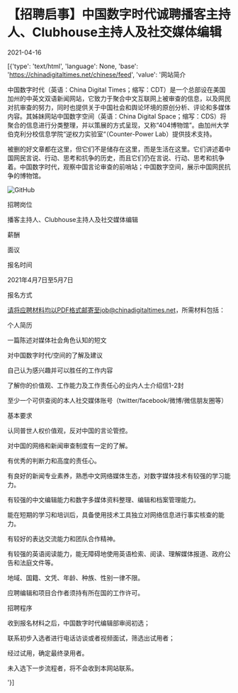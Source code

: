 # 【招聘启事】中国数字时代诚聘播客主持人、Clubhouse主持人及社交媒体编辑

2021-04-16

[{'type': 'text/html', 'language': None, 'base': 'https://chinadigitaltimes.net/chinese/feed', 'value': '网站简介

中国数字时代（英语：China Digital Times；缩写：CDT）是一个总部设在美国加州的中英文双语新闻网站，它致力于聚合中文互联网上被审查的信息，以及网民对抗审查的努力，同时也提供关于中国社会和舆论环境的原创分析、评论和多媒体内容。其姊妹网站中国数字空间（英语：China Digital Space；缩写：CDS）将聚合的信息进行分类整理，并以策展的方式呈现，又称“404博物馆”。由加州大学伯克利分校信息学院“逆权力实验室“（Counter-Power Lab）提供技术支持。

被删的好文章都在这里，但它们不是储存在这里，而是生活在这里。它们讲述着中国网民言说、行动、思考和抗争的历史，而且它们仍在言说、行动、思考和抗争着。中国数字时代，观察中国言论审查的前哨站；中国数字空间，展示中国网民抗争的博物馆。

![GitHub](https://chinadigitaltimes.net/chinese/files/2021/04/IMG_3947.jpg)

招聘岗位

播客主持人、Clubhouse主持人及社交媒体编辑

薪酬

面议

报名时间

2021年4月7日至5月7日

报名方式

请将应聘材料均以PDF格式邮寄至job@chinadigitaltimes.net，所需材料包括：



个人简历

一篇陈述对媒体社会角色认知的短文

对中国数字时代/空间的了解及建议

自己认为感兴趣并可以胜任的工作内容

了解你的价值观、工作能力及工作责任心的业内人士介绍信1-2封

至少一个可供查阅的本人社交媒体账号（twitter/facebook/微博/微信朋友圈等）



基本要求



认同普世人权价值观，反对中国的言论管控。

对中国的网络和新闻审查制度有一定的了解。

有优秀的判断力和高度的责任心。

有良好的新闻专业素养，熟悉中文网络媒体生态，对数字媒体技术有较强的学习能力。

有较强的中文编辑能力和数字多媒体资料整理、编辑和档案管理能力。

能在短期的学习和培训后，具备使用技术工具独立对网络信息进行事实核查的能力。

有较好的表达交流能力和团队合作精神。

有较强的英语阅读能力，能无障碍地使用英语检索、阅读、理解媒体报道、政府公告和法庭文件等。

地域、国籍、文凭、年龄、种族、性别一律不限。

应聘编辑和项目合作者须持有所在国的工作许可。



招聘程序



收到报名材料之后，中国数字时代编辑部审阅初选；

联系初步入选者进行电话访谈或者视频面试，筛选出试用者；

经过试用，确定最终录用者。

未入选下一步流程者，将不会收到本网站联系。

'}]